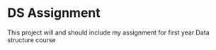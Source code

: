 # DS Assignment
This project will and should include my assignment for first year Data structure course
